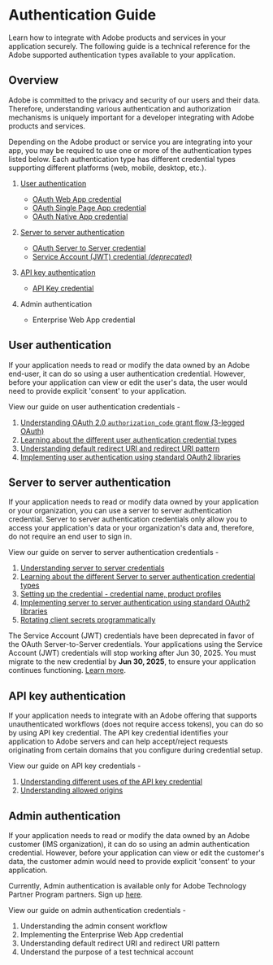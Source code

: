 <Hero slots="heading, text"/>

# Authentication Guide

Learn how to integrate with Adobe products and services in your application securely. The following guide is a technical reference for the Adobe supported authentication types available to your application.

## Overview

Adobe is committed to the privacy and security of our users and their data. Therefore, understanding various authentication and authorization mechanisms is uniquely important for a developer integrating with Adobe products and services.

Depending on the Adobe product or service you are integrating into your app, you may be required to use one or more of the authentication types listed below. Each authentication type has different credential types supporting different platforms (web, mobile, desktop, etc.).

1. [User authentication](./UserAuthentication/index.md)
   * [OAuth Web App credential](./UserAuthentication/implementation.md#oauth-web-app-credential)
   * [OAuth Single Page App credential](./UserAuthentication/implementation.md#oauth-single-page-app-credential)
   * [OAuth Native App credential](./UserAuthentication/implementation.md#oauth-native-app-credential)

2. [Server to server authentication](./ServerToServerAuthentication/index.md)
   * [OAuth Server to Server credential](./ServerToServerAuthentication/index.md#oauth-server-to-server-credential)
   * [Service Account (JWT) credential *(deprecated)*](./ServerToServerAuthentication/index.md#service-account-jwt-credential-deprecated)

3. [API key authentication](./APIKeyAuthentication/index.md)
   * [API Key credential](./APIKeyAuthentication/index.md#api-key-credential)

4. Admin authentication
   * Enterprise Web App credential


## User authentication

If your application needs to read or modify the data owned by an Adobe end-user, it can do so using a user authentication credential. However, before your application can view or edit the user's data, the user would need to provide explicit 'consent' to your application.

View our guide on user authentication credentials -
1. [Understanding OAuth 2.0 `authorization_code` grant flow (3-legged OAuth)](./UserAuthentication/index.md)
2. [Learning about the different user authentication credential types](./UserAuthentication/implementation.md#user-authentication-credential-types)
3. [Understanding default redirect URI and redirect URI pattern](./UserAuthentication/implementation.md#understanding-default-redirect-uri-and-redirect-uri-patterns)
4. [Implementing user authentication using standard OAuth2 libraries](./UserAuthentication/implementation.md#standard-oauth2-libraries)


## Server to server authentication

If your application needs to read or modify data owned by your application or your organization, you can use a server to server authentication credential. Server to server authentication credentials only allow you to access your application's data or your organization's data and, therefore, do not require an end user to sign in.

View our guide on server to server authentication credentials -
1. [Understanding server to server credentials](./ServerToServerAuthentication/index.md)
2. [Learning about the different Server to server authentication credential types](./ServerToServerAuthentication/index.md#server-to-server-credential-types)
3. [Setting up the credential - credential name, product profiles](./ServerToServerAuthentication/implementation.md#setting-up-the-oauth-server-to-server-credential)
4. [Implementing server to server authentication using standard OAuth2 libraries](./ServerToServerAuthentication/implementation.md#generating-access-tokens-using-standard-oauth2-libraries)
5. [Rotating client secrets programmatically](./ServerToServerAuthentication/implementation.md#rotating-client-secrets-programmatically)


<InlineAlert slots="text"/>

The Service Account (JWT) credentials have been deprecated in favor of the OAuth Server-to-Server credentials. Your applications using the Service Account (JWT) credentials will stop working after Jun 30, 2025. You must migrate to the new credential by **Jun 30, 2025**, to ensure your application continues functioning. [Learn more](./ServerToServerAuthentication/migration.md).


## API key authentication 

If your application needs to integrate with an Adobe offering that supports unauthenticated workflows (does not require access tokens), you can do so by using API key credential. The API key credential identifies your application to Adobe servers and can help accept/reject requests originating from certain domains that you configure during credential setup.

View our guide on API key credentials - 
1. [Understanding different uses of the API key credential](./APIKeyAuthentication/index.md#understanding-different-uses-of-the-api-key-credential)
2. [Understanding allowed origins](./APIKeyAuthentication/index.md#understanding-allowed-origins)



## Admin authentication 

If your application needs to read or modify the data owned by an Adobe customer (IMS organization), it can do so using an admin authentication credential. However, before your application can view or edit the customer's data, the customer admin would need to provide explicit 'consent' to your application.

<InlineAlert slots="text"/>

Currently, Admin authentication is available only for Adobe Technology Partner Program partners. Sign up [here](TODO).

View our guide on admin authentication credentials -
1. Understanding the admin consent workflow
2. Implementing the Enterprise Web App credential
3. Understanding default redirect URI and redirect URI pattern
4. Understand the purpose of a test technical account
